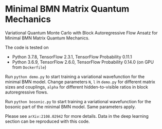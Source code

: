 # Minimal BMN Matrix Quantum Mechanics
Variational Quantum Monte Carlo with Block Autoregressive Flow Ansatz for Minimal BMN Matrix Quantum Mechanics. 

The code is tested on 
- Python 3.7.8, TensorFlow 2.3.1, TensorFlow Probability 0.11.1
- Python 3.6.9, TensorFlow 2.6.0, TensorFlow Probability 0.14.0 (on GPU from `Dockerfile`)

Run `python demo.py` to start training a variational wavefunction for the minimal BMN model. 
Change parameters `N`, `l` in `demo.py` for different matrix sizes and couplings, `alpha` for different hidden-to-visible ratios in block autoregressive flows.

Run `python bosonic.py` to start training a variational wavefunction for the bosonic part of the minimal BMN model. Same parameters apply.

Please see `arXiv:2108.02942` for more details. Data in the deep learning section can be reproduced with this code.
